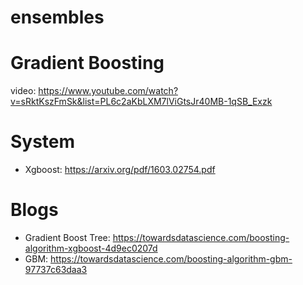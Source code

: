 # ensembles

# Gradient Boosting
video: https://www.youtube.com/watch?v=sRktKszFmSk&list=PL6c2aKbLXM7lViGtsJr40MB-1qSB_Exzk

# System
* Xgboost: https://arxiv.org/pdf/1603.02754.pdf

# Blogs
* Gradient Boost Tree: https://towardsdatascience.com/boosting-algorithm-xgboost-4d9ec0207d
* GBM: https://towardsdatascience.com/boosting-algorithm-gbm-97737c63daa3
